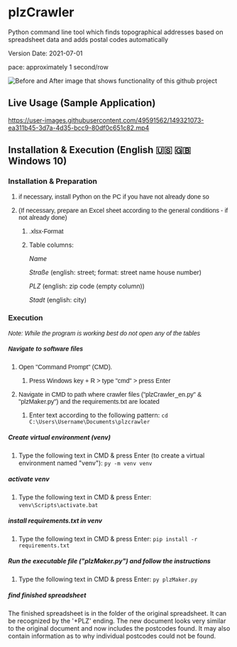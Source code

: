 # plzCrawler
Python command line tool which finds topographical addresses based on spreadsheet data and adds postal codes automatically

Version Date: 2021-07-01

pace: approximately 1 second/row

![Before and After image that shows functionality of this github project](https://github.com/Sammeeey/plzCrawler/blob/main/example_images/BeforeAfterSpreadsheet.png?raw=true)

## Live Usage (Sample Application)
https://user-images.githubusercontent.com/49591562/149321073-ea311b45-3d7a-4d35-bcc9-80df0c651c82.mp4

## Installation & Execution (English 🇺🇸 🇬🇧 Windows 10)

### Installation & Preparation

1.  <span style="font-family: Calibri, sans-serif;">if necessary, install Python on the PC if you have not already done so</span>

2.  <span style="font-family: Calibri, sans-serif;">(If necessary, prepare an Excel sheet according to the general conditions - if not already done)</span>

    1.  <span style="font-family: Calibri, sans-serif;">.xlsx-Format</span>

    2.  Table columns:
        
        *Name*
        
        *Straße* (english: street; format: street name house number)
        
        *PLZ* (english: zip code (empty column))
        
        *Stadt* (english: city)

### <span style="font-family: Calibri, sans-serif;">Execution</span>

<span style="font-family: Calibri, sans-serif;">_Note: While the program is working best do not open any of the tables_</span>

##### <span style="font-family: Calibri, sans-serif;">Navigate to software files</span>

1.  <span style="font-family: Calibri, sans-serif;">Open "Command Prompt" (CMD).</span>

    1.  <span style="font-family: Calibri, sans-serif;">Press Windows key + R > type "cmd" > press Enter</span>

2.  <span style="font-family: Calibri, sans-serif;">Navigate in CMD to path where crawler files ("plzCrawler_en.py" & "plzMaker.py") and the requirements.txt are located</span>
    1. Enter text according to the following pattern: `cd C:\Users\Username\Documents\plzcrawler`

##### Create virtual environment (venv)

1.  Type the following text in CMD & press Enter (to create a virtual environment named "venv"): `py -m venv venv`
    
##### activate venv

1.  Type the following text in CMD & press Enter: `venv\Scripts\activate.bat`

##### install requirements.txt in venv

1.  Type the following text in CMD & press Enter: `pip install -r requirements.txt`

##### Run the executable file ("plzMaker.py") and follow the instructions

1.  Type the following text in CMD & press Enter: `py plzMaker.py`

##### find finished spreadsheet

The finished spreadsheet is in the folder of the original spreadsheet.
It can be recognized by the '+PLZ' ending.
The new document looks very similar to the original document and now includes the postcodes found.
It may also contain information as to why individual postcodes could not be found.




